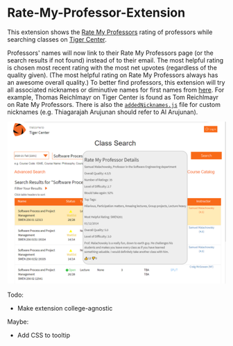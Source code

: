 # Rate-My-Professor-Extension

This extension shows the [Rate My Professors](https://www.ratemyprofessors.com/) rating of professors while searching classes on [Tiger Center](https://tigercenter.rit.edu/tigerCenterApp/api/class-search).

Professors' names will now link to their Rate My Professors page (or the search results if not found) instead of to their email. The most helpful rating is chosen most recent rating with the most net upvotes (regardless of the quality given). (The most helpful rating on Rate My Professors always has an awesome overall quality.) To better find professors, this extension will try all associated nicknames or diminutive names for first names from [here](https://github.com/carltonnorthern/nickname-and-diminutive-names-lookup). For example, Thomas Reichlmayr on Tiger Center is found as Tom Reichlmayr on Rate My Professors. There is also the [`addedNicknames.js`](https://github.com/CalvinWu4/Rate-My-Professor-Extension/blob/master/addedNicknames.js) file for custom nicknames (e.g. Thiagarajah Arujunan should refer to Al Arujunan).

![Screenshot](images/screenshot.png)

Todo:
- Make extension college-agnostic

Maybe:
- Add CSS to tooltip
